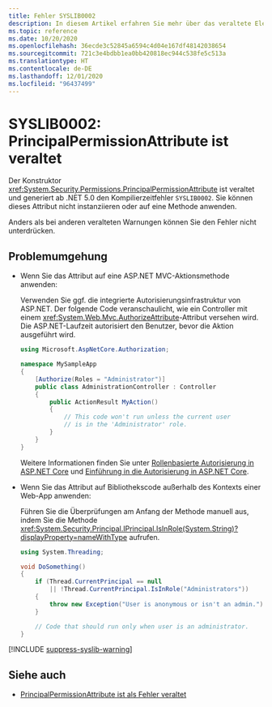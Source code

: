 ```yaml
---
title: Fehler SYSLIB0002
description: In diesem Artikel erfahren Sie mehr über das veraltete Element, das zur Kompilierzeit den Fehler SYSLIB0002 generiert.
ms.topic: reference
ms.date: 10/20/2020
ms.openlocfilehash: 36ecde3c52845a6594c4d04e167df48142038654
ms.sourcegitcommit: 721c3e4bdbb1ea0bb420818ec944c538fe5c513a
ms.translationtype: HT
ms.contentlocale: de-DE
ms.lasthandoff: 12/01/2020
ms.locfileid: "96437499"
---
```

# <a name="syslib0002-principalpermissionattribute-is-obsolete"></a>SYSLIB0002: PrincipalPermissionAttribute ist veraltet

Der Konstruktor <xref:System.Security.Permissions.PrincipalPermissionAttribute> ist veraltet und generiert ab .NET 5.0 den Kompilierzeitfehler `SYSLIB0002`. Sie können dieses Attribut nicht instanziieren oder auf eine Methode anwenden.

Anders als bei anderen veralteten Warnungen können Sie den Fehler nicht unterdrücken.

## <a name="workarounds"></a>Problemumgehung

- Wenn Sie das Attribut auf eine ASP.NET MVC-Aktionsmethode anwenden:

  Verwenden Sie ggf. die integrierte Autorisierungsinfrastruktur von ASP.NET. Der folgende Code veranschaulicht, wie ein Controller mit einem <xref:System.Web.Mvc.AuthorizeAttribute>-Attribut versehen wird. Die ASP.NET-Laufzeit autorisiert den Benutzer, bevor die Aktion ausgeführt wird.

  ```csharp
  using Microsoft.AspNetCore.Authorization;

  namespace MySampleApp
  {
      [Authorize(Roles = "Administrator")]
      public class AdministrationController : Controller
      {
          public ActionResult MyAction()
          {
              // This code won't run unless the current user
              // is in the 'Administrator' role.
          }
      }
  }
  ```

  Weitere Informationen finden Sie unter [Rollenbasierte Autorisierung in ASP.NET Core](/aspnet/core/security/authorization/roles) und [Einführung in die Autorisierung in ASP.NET Core](/aspnet/core/security/authorization/introduction).

- Wenn Sie das Attribut auf Bibliothekscode außerhalb des Kontexts einer Web-App anwenden:

  Führen Sie die Überprüfungen am Anfang der Methode manuell aus, indem Sie die Methode <xref:System.Security.Principal.IPrincipal.IsInRole(System.String)?displayProperty=nameWithType> aufrufen.

  ```csharp
  using System.Threading;

  void DoSomething()
  {
      if (Thread.CurrentPrincipal == null
          || !Thread.CurrentPrincipal.IsInRole("Administrators"))
      {
          throw new Exception("User is anonymous or isn't an admin.");
      }

      // Code that should run only when user is an administrator.
  }
  ```

[!INCLUDE [suppress-syslib-warning](../../../includes/suppress-syslib-warning.md)]

## <a name="see-also"></a>Siehe auch

- [PrincipalPermissionAttribute ist als Fehler veraltet](core-libraries/5.0/principalpermissionattribute-obsolete.md)
